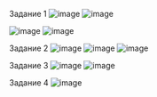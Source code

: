 Задание 1
![image](https://github.com/user-attachments/assets/1dd95401-1d5a-4e56-aa05-46891e65bb5c)
![image](https://github.com/user-attachments/assets/c9213a4e-fced-4137-b013-d38b06908b5f)

![image](https://github.com/user-attachments/assets/cb13be65-85e2-439c-9857-4c64d7fbf49a)
![image](https://github.com/user-attachments/assets/bb033038-25b6-48a7-8c5f-689822de62be)

Задание 2
![image](https://github.com/user-attachments/assets/0f3a26ec-59e2-4144-8b4c-c33a45d42b87)
![image](https://github.com/user-attachments/assets/472be408-cb21-4a3d-afe7-f1c92c971f41)
![image](https://github.com/user-attachments/assets/d23313c6-f91a-4dbf-a7ee-a64be772356d)


Задание 3
![image](https://github.com/user-attachments/assets/1637e173-c0da-4333-b16d-4d1a0df7c67a)
![image](https://github.com/user-attachments/assets/647cdf1a-21c8-484d-be48-69f4003bb094)


Задание 4
![image](https://github.com/user-attachments/assets/b6a7672f-c1ee-46a3-b13b-12c8c9b7adf3)
